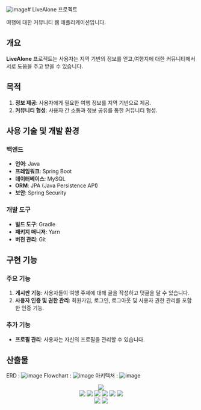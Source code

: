 ![image](https://github.com/dlaudfuf33/livealone/assets/100833610/efc9a037-799c-4e10-abaf-456c88babc92)# LiveAlone 프로젝트

여행에 대한 커뮤니티 웹 애플리케이션입니다.

## 개요

**LiveAlone** 프로젝트는 사용자는 지역 기반의 정보를 얻고,여행지에 대한 커뮤니티에서 서로 도움을 주고 받을 수 있습니다.

## 목적

1. **정보 제공**: 사용자에게 필요한 여행 정보를 지역 기반으로 제공.
2. **커뮤니티 형성**: 사용자 간 소통과 정보 공유를 통한 커뮤니티 형성.


## 사용 기술 및 개발 환경

### 백엔드
- **언어**: Java
- **프레임워크**: Spring Boot
- **데이터베이스**: MySQL
- **ORM**: JPA (Java Persistence API)
- **보안**: Spring Security

### 개발 도구
- **빌드 도구**: Gradle
- **패키지 매니저**: Yarn
- **버전 관리**: Git

## 구현 기능

### 주요 기능
1. **게시판 기능**: 사용자들이 여행 주제에 대해 글을 작성하고 댓글을 달 수 있습니다.
3. **사용자 인증 및 권한 관리**: 회원가입, 로그인, 로그아웃 및 사용자 권한 관리를 포함한 인증 기능.

### 추가 기능
- **프로필 관리**: 사용자는 자신의 프로필을 관리할 수 있습니다.


## 산출물
ERD :
![image](https://github.com/dlaudfuf33/livealone/assets/100833610/977990af-143e-4aec-bf0d-14e580d9eb95)
Flowchart : 
![image](https://github.com/dlaudfuf33/livealone/assets/100833610/3d095940-d7db-4073-a715-d66b65dd2e96)
아키텍쳐 : 
![image](https://github.com/dlaudfuf33/livealone/assets/100833610/a3ebae27-3df7-4bff-985f-6b2bacfdee3f)

      
<div align=center> 
  <img src="https://img.shields.io/badge/java-007396?style=for-the-badge&logo=java&logoColor=white"> 
  <br>
  
  <img src="https://img.shields.io/badge/html5-E34F26?style=for-the-badge&logo=html5&logoColor=white"> 
  <img src="https://img.shields.io/badge/css-1572B6?style=for-the-badge&logo=css3&logoColor=white"> 
  <img src="https://img.shields.io/badge/typescript-F7DF1E?style=for-the-badge&logo=javascript&logoColor=black"> 
  <img src="https://img.shields.io/badge/react-0769AD?style=for-the-badge&logo=jquery&logoColor=white">
  <img src="https://img.shields.io/badge/springboot-0769AD?style=for-the-badge&logo=jquery&logoColor=white">
  <img src="https://img.shields.io/badge/springsecurity-0769AD?style=for-the-badge&logo=jquery&logoColor=white">
  <br>
  <img src="https://img.shields.io/badge/awsS3-4479A1?style=for-the-badge&logo=mysql&logoColor=white">   

  <img src="https://img.shields.io/badge/mysql-4479A1?style=for-the-badge&logo=mysql&logoColor=white"> 

  <br>

</div>

